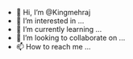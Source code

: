 





- 👋 Hi, I’m @Kingmehraj
- 👀 I’m interested in ...
- 🌱 I’m currently learning ...
- 💞️ I’m looking to collaborate on ...
- 📫 How to reach me ...

<!---
Kingmehraj/Kingmehraj is a ✨ special ✨ repository because its `README.md` (this file) appears on your GitHub profile.
You can click the Preview link to take a look at your changes.
--->
